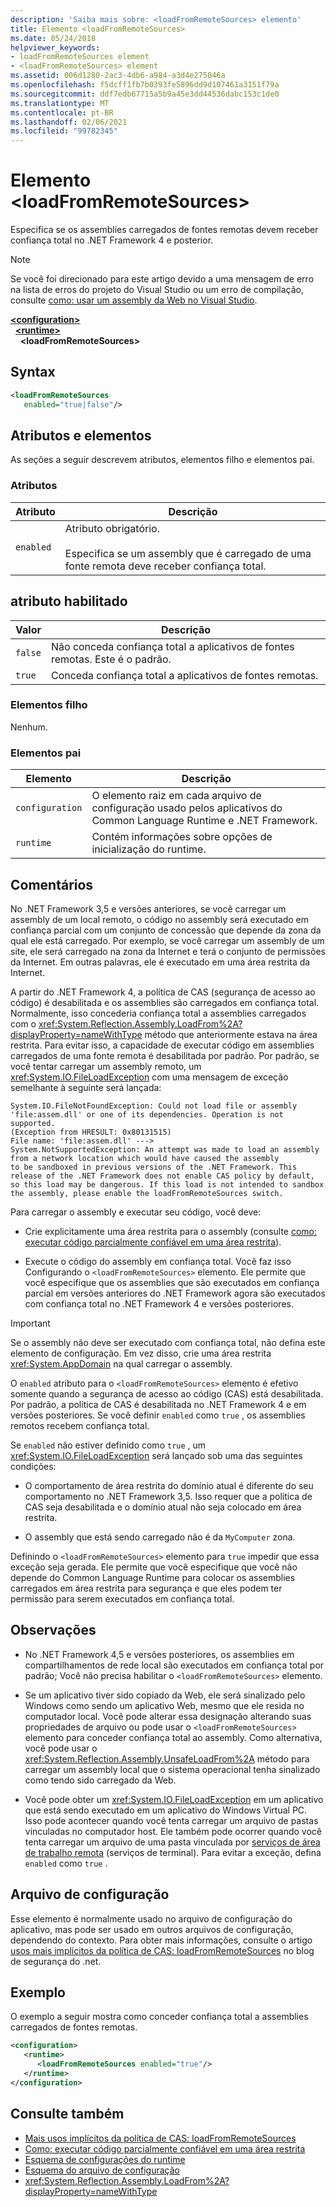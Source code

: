 ```yaml
---
description: 'Saiba mais sobre: <loadFromRemoteSources> elemento'
title: Elemento <loadFromRemoteSources>
ms.date: 05/24/2018
helpviewer_keywords:
- loadFromRemoteSources element
- <loadFromRemoteSources> element
ms.assetid: 006d1280-2ac3-4db6-a984-a3d4e275046a
ms.openlocfilehash: f5dcff1fb7b0393fe5896dd9d107461a3151f79a
ms.sourcegitcommit: ddf7edb67715a5b9a45e3dd44536dabc153c1de0
ms.translationtype: MT
ms.contentlocale: pt-BR
ms.lasthandoff: 02/06/2021
ms.locfileid: "99782345"
---
```

# <a name="loadfromremotesources-element"></a>Elemento \<loadFromRemoteSources>

Especifica se os assemblies carregados de fontes remotas devem receber confiança total no .NET Framework 4 e posterior.
  
> [!NOTE]
> Se você foi direcionado para este artigo devido a uma mensagem de erro na lista de erros do projeto do Visual Studio ou um erro de compilação, consulte [como: usar um assembly da Web no Visual Studio](/previous-versions/visualstudio/visual-studio-2010/ee890038(v=vs.100)).  
  
[**\<configuration>**](../configuration-element.md)\
&nbsp;&nbsp;[**\<runtime>**](runtime-element.md)\
&nbsp;&nbsp;&nbsp;&nbsp;**\<loadFromRemoteSources>**  
  
## <a name="syntax"></a>Syntax  
  
```xml  
<loadFromRemoteSources
   enabled="true|false"/>  
```  
  
## <a name="attributes-and-elements"></a>Atributos e elementos

 As seções a seguir descrevem atributos, elementos filho e elementos pai.  
  
### <a name="attributes"></a>Atributos  
  
|Atributo|Descrição|  
|---------------|-----------------|  
|`enabled`|Atributo obrigatório.<br /><br /> Especifica se um assembly que é carregado de uma fonte remota deve receber confiança total.|  
  
## <a name="enabled-attribute"></a>atributo habilitado  
  
|Valor|Descrição|  
|-----------|-----------------|  
|`false`|Não conceda confiança total a aplicativos de fontes remotas. Este é o padrão.|  
|`true`|Conceda confiança total a aplicativos de fontes remotas.|  
  
### <a name="child-elements"></a>Elementos filho  

 Nenhum.  
  
### <a name="parent-elements"></a>Elementos pai  
  
|Elemento|Descrição|  
|-------------|-----------------|  
|`configuration`|O elemento raiz em cada arquivo de configuração usado pelos aplicativos do Common Language Runtime e .NET Framework.|  
|`runtime`|Contém informações sobre opções de inicialização do runtime.|  
  
## <a name="remarks"></a>Comentários

No .NET Framework 3,5 e versões anteriores, se você carregar um assembly de um local remoto, o código no assembly será executado em confiança parcial com um conjunto de concessão que depende da zona da qual ele está carregado. Por exemplo, se você carregar um assembly de um site, ele será carregado na zona da Internet e terá o conjunto de permissões da Internet. Em outras palavras, ele é executado em uma área restrita da Internet.

A partir do .NET Framework 4, a política de CAS (segurança de acesso ao código) é desabilitada e os assemblies são carregados em confiança total. Normalmente, isso concederia confiança total a assemblies carregados com o <xref:System.Reflection.Assembly.LoadFrom%2A?displayProperty=nameWithType> método que anteriormente estava na área restrita. Para evitar isso, a capacidade de executar código em assemblies carregados de uma fonte remota é desabilitada por padrão. Por padrão, se você tentar carregar um assembly remoto, um <xref:System.IO.FileLoadException> com uma mensagem de exceção semelhante à seguinte será lançada:

```text
System.IO.FileNotFoundException: Could not load file or assembly 'file:assem.dll' or one of its dependencies. Operation is not supported.
(Exception from HRESULT: 0x80131515)
File name: 'file:assem.dll' --->
System.NotSupportedException: An attempt was made to load an assembly from a network location which would have caused the assembly
to be sandboxed in previous versions of the .NET Framework. This release of the .NET Framework does not enable CAS policy by default,
so this load may be dangerous. If this load is not intended to sandbox the assembly, please enable the loadFromRemoteSources switch.
```

Para carregar o assembly e executar seu código, você deve:

- Crie explicitamente uma área restrita para o assembly (consulte [como: executar código parcialmente confiável em uma área restrita](../../../misc/how-to-run-partially-trusted-code-in-a-sandbox.md)).

- Execute o código do assembly em confiança total. Você faz isso Configurando o `<loadFromRemoteSources>` elemento. Ele permite que você especifique que os assemblies que são executados em confiança parcial em versões anteriores do .NET Framework agora são executados com confiança total no .NET Framework 4 e versões posteriores.

> [!IMPORTANT]
> Se o assembly não deve ser executado com confiança total, não defina este elemento de configuração. Em vez disso, crie uma área restrita <xref:System.AppDomain> na qual carregar o assembly.

O `enabled` atributo para o `<loadFromRemoteSources>` elemento é efetivo somente quando a segurança de acesso ao código (CAS) está desabilitada. Por padrão, a política de CAS é desabilitada no .NET Framework 4 e em versões posteriores. Se você definir `enabled` como `true` , os assemblies remotos recebem confiança total.

Se `enabled` não estiver definido como `true` , um <xref:System.IO.FileLoadException> será lançado sob uma das seguintes condições:

- O comportamento de área restrita do domínio atual é diferente do seu comportamento no .NET Framework 3,5. Isso requer que a política de CAS seja desabilitada e o domínio atual não seja colocado em área restrita.

- O assembly que está sendo carregado não é da `MyComputer` zona.

Definindo o `<loadFromRemoteSources>` elemento para `true` impedir que essa exceção seja gerada. Ele permite que você especifique que você não depende do Common Language Runtime para colocar os assemblies carregados em área restrita para segurança e que eles podem ter permissão para serem executados em confiança total.

## <a name="notes"></a>Observações

- No .NET Framework 4,5 e versões posteriores, os assemblies em compartilhamentos de rede local são executados em confiança total por padrão; Você não precisa habilitar o `<loadFromRemoteSources>` elemento.

- Se um aplicativo tiver sido copiado da Web, ele será sinalizado pelo Windows como sendo um aplicativo Web, mesmo que ele resida no computador local. Você pode alterar essa designação alterando suas propriedades de arquivo ou pode usar o `<loadFromRemoteSources>` elemento para conceder confiança total ao assembly. Como alternativa, você pode usar o <xref:System.Reflection.Assembly.UnsafeLoadFrom%2A> método para carregar um assembly local que o sistema operacional tenha sinalizado como tendo sido carregado da Web.

- Você pode obter um <xref:System.IO.FileLoadException> em um aplicativo que está sendo executado em um aplicativo do Windows Virtual PC. Isso pode acontecer quando você tenta carregar um arquivo de pastas vinculadas no computador host. Ele também pode ocorrer quando você tenta carregar um arquivo de uma pasta vinculada por [serviços de área de trabalho remota](/windows/win32/termserv/terminal-services-portal) (serviços de terminal). Para evitar a exceção, defina `enabled` como `true` .

## <a name="configuration-file"></a>Arquivo de configuração

Esse elemento é normalmente usado no arquivo de configuração do aplicativo, mas pode ser usado em outros arquivos de configuração, dependendo do contexto. Para obter mais informações, consulte o artigo [usos mais implícitos da política de CAS: loadFromRemoteSources](/archive/blogs/shawnfa/more-implicit-uses-of-cas-policy-loadfromremotesources) no blog de segurança do .net.  

## <a name="example"></a>Exemplo

O exemplo a seguir mostra como conceder confiança total a assemblies carregados de fontes remotas.

```xml
<configuration>  
   <runtime>  
      <loadFromRemoteSources enabled="true"/>  
   </runtime>  
</configuration>  
```

## <a name="see-also"></a>Consulte também

- [Mais usos implícitos da política de CAS: loadFromRemoteSources](/archive/blogs/shawnfa/more-implicit-uses-of-cas-policy-loadfromremotesources)
- [Como: executar código parcialmente confiável em uma área restrita](../../../misc/how-to-run-partially-trusted-code-in-a-sandbox.md)
- [Esquema de configurações do runtime](index.md)
- [Esquema do arquivo de configuração](../index.md)
- <xref:System.Reflection.Assembly.LoadFrom%2A?displayProperty=nameWithType>
